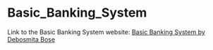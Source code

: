 # Basic_Banking_System
Link to the Basic Banking System website: [Basic Banking System by Debosmita Bose](https://dbosetsf.000webhostapp.com/index.html)
